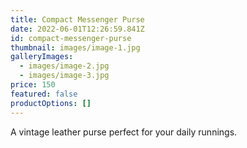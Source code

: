```yaml
---
title: Compact Messenger Purse
date: 2022-06-01T12:26:59.841Z
id: compact-messenger-purse
thumbnail: images/image-1.jpg
galleryImages:
  - images/image-2.jpg
  - images/image-3.jpg
price: 150
featured: false
productOptions: []
---
```

A vintage leather purse perfect for your daily runnings.